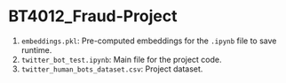 # BT4012_Fraud-Project

1. `embeddings.pkl`: Pre-computed embeddings for the `.ipynb` file to save runtime.
2. `twitter_bot_test.ipynb`: Main file for the project code.
3. `twitter_human_bots_dataset.csv`: Project dataset.
